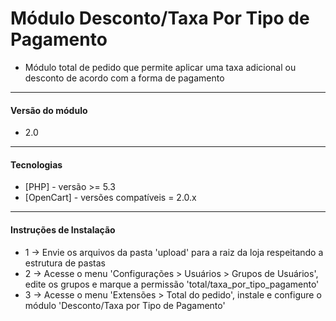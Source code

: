 ﻿Módulo Desconto/Taxa Por Tipo de Pagamento
=============================

* Módulo total de pedido que permite aplicar uma taxa adicional ou desconto de acordo com a forma de pagamento

-----------
#### Versão do módulo
* 2.0

----------------
#### Tecnologias

* [PHP] - versão >= 5.3
* [OpenCart] - versões compatíveis = 2.0.x

------------------------------
#### Instruções de Instalação

* 1 -> Envie os arquivos da pasta 'upload' para a raiz da loja respeitando a estrutura de pastas
* 2 -> Acesse o menu 'Configurações > Usuários > Grupos de Usuários', edite os grupos e marque a permissão 'total/taxa_por_tipo_pagamento'
* 3 -> Acesse o menu 'Extensões > Total do pedido', instale e configure o módulo 'Desconto/Taxa por Tipo de Pagamento'